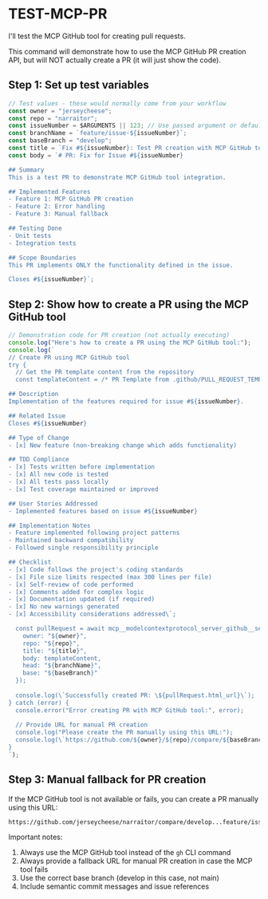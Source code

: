 # TEST-MCP-PR

I'll test the MCP GitHub tool for creating pull requests.

This command will demonstrate how to use the MCP GitHub PR creation API, but will NOT actually create a PR (it will just show the code).

## Step 1: Set up test variables

```javascript
// Test values - these would normally come from your workflow
const owner = "jerseycheese";
const repo = "narraitor";
const issueNumber = $ARGUMENTS || 123; // Use passed argument or default to 123
const branchName = `feature/issue-${issueNumber}`;
const baseBranch = "develop";
const title = `Fix #${issueNumber}: Test PR creation with MCP GitHub tool`;
const body = `# PR: Fix for Issue #${issueNumber}

## Summary
This is a test PR to demonstrate MCP GitHub tool integration.

## Implemented Features
- Feature 1: MCP GitHub PR creation
- Feature 2: Error handling
- Feature 3: Manual fallback

## Testing Done
- Unit tests
- Integration tests

## Scope Boundaries
This PR implements ONLY the functionality defined in the issue.

Closes #${issueNumber}`;
```

## Step 2: Show how to create a PR using the MCP GitHub tool

```javascript
// Demonstration code for PR creation (not actually executing)
console.log("Here's how to create a PR using the MCP GitHub tool:");
console.log(`
// Create PR using MCP GitHub tool
try {
  // Get the PR template content from the repository
  const templateContent = /* PR Template from .github/PULL_REQUEST_TEMPLATE.md */\`# Pull Request Template

## Description
Implementation of the features required for issue #${issueNumber}. 

## Related Issue
Closes #${issueNumber}

## Type of Change
- [x] New feature (non-breaking change which adds functionality)

## TDD Compliance
- [x] Tests written before implementation
- [x] All new code is tested
- [x] All tests pass locally
- [x] Test coverage maintained or improved

## User Stories Addressed
- Implemented features based on issue #${issueNumber}

## Implementation Notes
- Feature implemented following project patterns
- Maintained backward compatibility
- Followed single responsibility principle

## Checklist
- [x] Code follows the project's coding standards
- [x] File size limits respected (max 300 lines per file)
- [x] Self-review of code performed
- [x] Comments added for complex logic
- [x] Documentation updated (if required)
- [x] No new warnings generated
- [x] Accessibility considerations addressed\`;

  const pullRequest = await mcp__modelcontextprotocol_server_github__server_github.createPullRequest({
    owner: "${owner}",
    repo: "${repo}",
    title: "${title}",
    body: templateContent,
    head: "${branchName}",
    base: "${baseBranch}"
  });
  
  console.log(\`Successfully created PR: \${pullRequest.html_url}\`);
} catch (error) {
  console.error("Error creating PR with MCP GitHub tool:", error);
  
  // Provide URL for manual PR creation
  console.log("Please create the PR manually using this URL:");
  console.log(\`https://github.com/${owner}/${repo}/compare/${baseBranch}...${branchName}\`);
}
`);
```

## Step 3: Manual fallback for PR creation

If the MCP GitHub tool is not available or fails, you can create a PR manually using this URL:

```
https://github.com/jerseycheese/narraitor/compare/develop...feature/issue-$ARGUMENTS
```

Important notes:
1. Always use the MCP GitHub tool instead of the `gh` CLI command
2. Always provide a fallback URL for manual PR creation in case the MCP tool fails
3. Use the correct base branch (develop in this case, not main)
4. Include semantic commit messages and issue references
